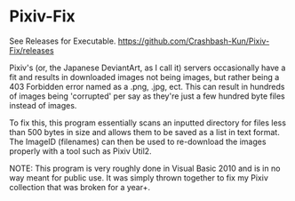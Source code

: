 # Pixiv-Fix

See Releases for Executable. https://github.com/Crashbash-Kun/Pixiv-Fix/releases

Pixiv's (or, the Japanese DeviantArt, as I call it) servers occasionally have a fit and results in downloaded images not being images, but rather being a 403 Forbidden error named as a .png, .jpg, ect. This can result in hundreds of images being 'corrupted' per say as they're just a few hundred byte files instead of images.

To fix this, this program essentially scans an inputted directory for files less than 500 bytes in size and allows them to be saved as a list in text format. The ImageID (filenames) can then be used to re-download the images properly with a tool such as Pixiv Util2.

NOTE: This program is very roughly done in Visual Basic 2010 and is in no way meant for public use. It was simply thrown together to fix my Pixiv collection that was broken for a year+.
